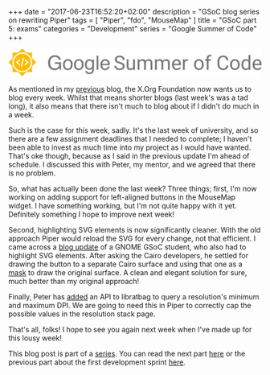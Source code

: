 +++
date = "2017-06-23T16:52:20+02:00"
description = "GSoC blog series on rewriting Piper"
tags = [ "Piper", "fdo", "MouseMap" ]
title = "GSoC part 5: exams"
categories = "Development"
series = "Google Summer of Code"
+++

![GSoC logo horizontal](/img/blog/gsoc-part-1/GSoC-logo-horizontal.svg)

As mentioned in my [previous](/blog/gsoc-part-4) blog, the X.Org Foundation now
wants us to blog every week. Whilst that means shorter blogs (last week's was a
tad long), it also means that there isn't much to blog about if I didn't do much
in a week.

Such is the case for this week, sadly. It's the last week of university, and so
there are a few assignment deadlines that I needed to complete; I haven't been
able to invest as much time into my project as I would have wanted. That's oke
though, because as I said in the previous update I'm ahead of schedule. I
discussed this with Peter, my mentor, and we agreed that there is no problem.

So, what has actually been done the last week? Three things; first, I'm now
working on adding support for left-aligned buttons in the MouseMap widget. I
have something working, but I'm not quite happy with it yet. Definitely
something I hope to improve next week!

Second, highlighting SVG elements is now significantly cleaner. With the old
approach Piper would reload the SVG for every change, not that efficient. I came
across a [blog update](https://theawless.github.io/GSoC-Report-1/) of a GNOME
GSoC student, who also had to highlight SVG elements. After asking the Cairo
developers, he settled for drawing the button to a separate Cairo surface and
using that one as a [mask](https://www.cairographics.org/tutorial/#L3mask) to
draw the original surface. A clean and elegant solution for sure, much better
than my original approach!

Finally, Peter has [added](https://github.com/libratbag/libratbag/pull/183) an
API to libratbag to query a resolution's minimum and maximum DPI. We are going
to need this in Piper to correctly cap the possible values in the resolution
stack page.

That's all, folks! I hope to see you again next week when I've made up for this
lousy week!

This blog post is part of a [series](/series/gsoc/). You can read the next part
[here](/blog/gsoc-part-6) or the previous part about the first development
sprint [here](/blog/gsoc-part-4).
